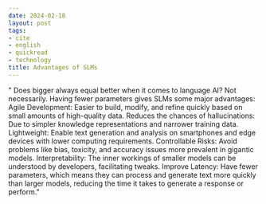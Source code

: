 ```yaml
---
date: 2024-02-18
layout: post
tags:
- cite
- english
- quickread
- technology
title: Advantages of SLMs
---
```


" Does bigger always equal better when it comes to language AI? Not necessarily. Having fewer parameters gives SLMs some major advantages: Agile Development: Easier to build, modify, and refine quickly based on small amounts of high-quality data. Reduces the chances of hallucinations: Due to simpler knowledge representations and narrower training data. Lightweight: Enable text generation and analysis on smartphones and edge devices with lower computing requirements. Controllable Risks: Avoid problems like bias, toxicity, and accuracy issues more prevalent in gigantic models. Interpretability: The inner workings of smaller models can be understood by developers, facilitating tweaks. Improve Latency: Have fewer parameters, which means they can process and generate text more quickly than larger models, reducing the time it takes to generate a response or perform."
